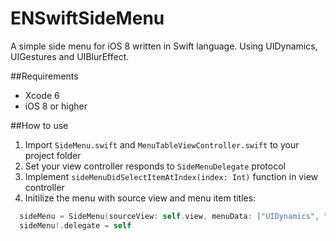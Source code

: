 ENSwiftSideMenu
===============

A simple side menu for iOS 8 written in Swift language. Using UIDynamics, UIGestures and UIBlurEffect.


##Requirements
* Xcode 6
* iOS 8 or higher

##How to use
1. Import `SideMenu.swift` and `MenuTableViewController.swift` to your project folder
2. Set your view controller responds to `SideMenuDelegate` protocol
3. Implement `sideMenuDidSelectItemAtIndex(index: Int)` function in view controller
4. Initilize the menu with source view and menu item titles:<br>
```swift
  sideMenu = SideMenu(sourceView: self.view, menuData: ["UIDynamics", "UIGestures", "UIBlurEffect"])
  sideMenu!.delegate = self
```
